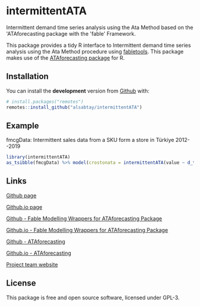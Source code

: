 # intermittentATA
Intermittent demand time series analysis using the Ata Method based on the 'ATAforecasting package with the 'fable' Framework. 

This package provides a tidy R interface to Intermittent demand time series analysis using the Ata Method
procedure using [fabletools](https://github.com/tidyverts/fabletools). This
package makes use of the [ATAforecasting
package](https://cran.r-project.org/package=ATAforecasting) for R.

## Installation

You can install the **development** version from
[Github](https://github.com/alsabtay/intermittentATA) with:

``` r
# install.packages("remotes")
remotes::install_github("alsabtay/intermittentATA")
```

## Example

fmcgData: Intermittent sales data from a SKU form a store in Türkiye 2012--2019

``` r
library(intermittentATA)
as_tsibble(fmcgData) %>% model(crostonata = intermittentATA(value ~ d_trend(type = "M", parQ = 1) + i_trend("A") + intermittent("croston"))) %>% forecast(h=6)
``` 

## Links

[Github page](https://github.com/alsabtay/intermittentATA)

[Github.io page](https://alsabtay.github.io/intermittentATA/index.html)

[Github - Fable Modelling Wrappers for ATAforecasting Package](https://github.com/alsabtay/fable.ata)

[Github.io - Fable Modelling Wrappers for ATAforecasting Package](https://alsabtay.github.io/fable.ata/index.html)

[Github - ATAforecasting](https://github.com/alsabtay/ATAforecasting)

[Github.io - ATAforecasting](https://alsabtay.github.io/ATAforecasting/)

[Project team website](https://atamethod.wordpress.com/)


## License
This package is free and open source software, licensed under GPL-3.

